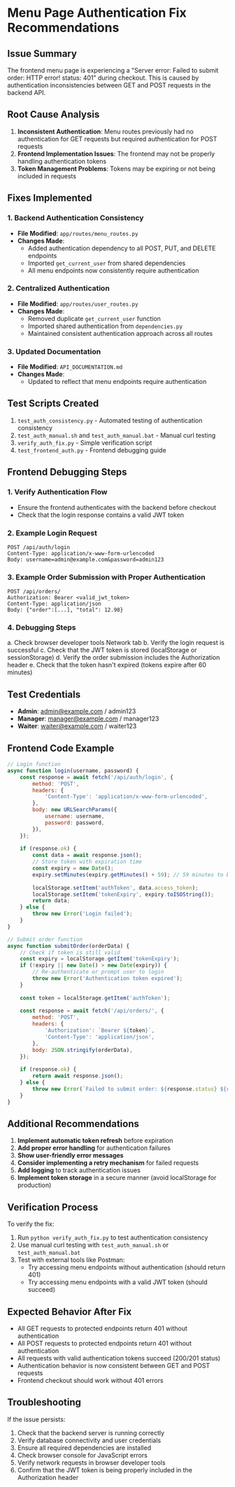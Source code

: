 # Menu Page Authentication Fix Recommendations

## Issue Summary
The frontend menu page is experiencing a "Server error: Failed to submit order: HTTP error! status: 401" during checkout. This is caused by authentication inconsistencies between GET and POST requests in the backend API.

## Root Cause Analysis
1. **Inconsistent Authentication**: Menu routes previously had no authentication for GET requests but required authentication for POST requests
2. **Frontend Implementation Issues**: The frontend may not be properly handling authentication tokens
3. **Token Management Problems**: Tokens may be expiring or not being included in requests

## Fixes Implemented

### 1. Backend Authentication Consistency
- **File Modified**: `app/routes/menu_routes.py`
- **Changes Made**:
  - Added authentication dependency to all POST, PUT, and DELETE endpoints
  - Imported `get_current_user` from shared dependencies
  - All menu endpoints now consistently require authentication

### 2. Centralized Authentication
- **File Modified**: `app/routes/user_routes.py`
- **Changes Made**:
  - Removed duplicate `get_current_user` function
  - Imported shared authentication from `dependencies.py`
  - Maintained consistent authentication approach across all routes

### 3. Updated Documentation
- **File Modified**: `API_DOCUMENTATION.md`
- **Changes Made**:
  - Updated to reflect that menu endpoints require authentication

## Test Scripts Created
1. `test_auth_consistency.py` - Automated testing of authentication consistency
2. `test_auth_manual.sh` and `test_auth_manual.bat` - Manual curl testing
3. `verify_auth_fix.py` - Simple verification script
4. `test_frontend_auth.py` - Frontend debugging guide

## Frontend Debugging Steps

### 1. Verify Authentication Flow
- Ensure the frontend authenticates with the backend before checkout
- Check that the login response contains a valid JWT token

### 2. Example Login Request
```
POST /api/auth/login
Content-Type: application/x-www-form-urlencoded
Body: username=admin@example.com&password=admin123
```

### 3. Example Order Submission with Proper Authentication
```
POST /api/orders/
Authorization: Bearer <valid_jwt_token>
Content-Type: application/json
Body: {"order":[...], "total": 12.98}
```

### 4. Debugging Steps
a. Check browser developer tools Network tab
b. Verify the login request is successful
c. Check that the JWT token is stored (localStorage or sessionStorage)
d. Verify the order submission includes the Authorization header
e. Check that the token hasn't expired (tokens expire after 60 minutes)

## Test Credentials
- **Admin**: admin@example.com / admin123
- **Manager**: manager@example.com / manager123
- **Waiter**: waiter@example.com / waiter123

## Frontend Code Example

```javascript
// Login function
async function login(username, password) {
    const response = await fetch('/api/auth/login', {
        method: 'POST',
        headers: {
            'Content-Type': 'application/x-www-form-urlencoded',
        },
        body: new URLSearchParams({
            username: username,
            password: password,
        }),
    });
    
    if (response.ok) {
        const data = await response.json();
        // Store token with expiration time
        const expiry = new Date();
        expiry.setMinutes(expiry.getMinutes() + 59); // 59 minutes to be safe
        
        localStorage.setItem('authToken', data.access_token);
        localStorage.setItem('tokenExpiry', expiry.toISOString());
        return data;
    } else {
        throw new Error('Login failed');
    }
}

// Submit order function
async function submitOrder(orderData) {
    // Check if token is still valid
    const expiry = localStorage.getItem('tokenExpiry');
    if (!expiry || new Date() > new Date(expiry)) {
        // Re-authenticate or prompt user to login
        throw new Error('Authentication token expired');
    }
    
    const token = localStorage.getItem('authToken');
    
    const response = await fetch('/api/orders/', {
        method: 'POST',
        headers: {
            'Authorization': `Bearer ${token}`,
            'Content-Type': 'application/json',
        },
        body: JSON.stringify(orderData),
    });
    
    if (response.ok) {
        return await response.json();
    } else {
        throw new Error(`Failed to submit order: ${response.status} ${response.statusText}`);
    }
}
```

## Additional Recommendations
1. **Implement automatic token refresh** before expiration
2. **Add proper error handling** for authentication failures
3. **Show user-friendly error messages**
4. **Consider implementing a retry mechanism** for failed requests
5. **Add logging** to track authentication issues
6. **Implement token storage** in a secure manner (avoid localStorage for production)

## Verification Process
To verify the fix:
1. Run `python verify_auth_fix.py` to test authentication consistency
2. Use manual curl testing with `test_auth_manual.sh` or `test_auth_manual.bat`
3. Test with external tools like Postman:
   - Try accessing menu endpoints without authentication (should return 401)
   - Try accessing menu endpoints with a valid JWT token (should succeed)

## Expected Behavior After Fix
- All GET requests to protected endpoints return 401 without authentication
- All POST requests to protected endpoints return 401 without authentication
- All requests with valid authentication tokens succeed (200/201 status)
- Authentication behavior is now consistent between GET and POST requests
- Frontend checkout should work without 401 errors

## Troubleshooting
If the issue persists:
1. Check that the backend server is running correctly
2. Verify database connectivity and user credentials
3. Ensure all required dependencies are installed
4. Check browser console for JavaScript errors
5. Verify network requests in browser developer tools
6. Confirm that the JWT token is being properly included in the Authorization header
